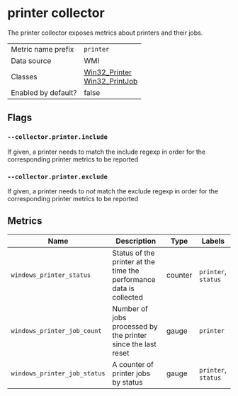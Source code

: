 # printer collector

The printer collector exposes metrics about printers and their jobs.

|                     |                                                                                                                                                                                                |
|---------------------|------------------------------------------------------------------------------------------------------------------------------------------------------------------------------------------------|
| Metric name prefix  | `printer`                                                                                                                                                                                      | 
| Data source         | WMI                                                                                                                                                                                            |
| Classes             | [Win32_Printer](https://learn.microsoft.com/en-us/windows/win32/cimwin32prov/win32-printer) <br> [Win32_PrintJob](https://learn.microsoft.com/en-us/windows/win32/cimwin32prov/win32-printjob) |
| Enabled by default? | false                                                                                                                                                                                          |

## Flags

### `--collector.printer.include`

If given, a printer needs to match the include regexp in order for the corresponding printer metrics to be reported

### `--collector.printer.exclude`

If given, a printer needs to *not* match the exclude regexp in order for the corresponding printer metrics to be reported

## Metrics

Name | Description | Type    | Labels
-----|-------------|---------|-------
`windows_printer_status` | Status of the printer at the time the performance data is collected | counter | `printer`, `status`
`windows_printer_job_count` | Number of jobs processed by the printer since the last reset | gauge   | `printer`
`windows_printer_job_status` | A counter of printer jobs by status | gauge   | `printer`, `status`
